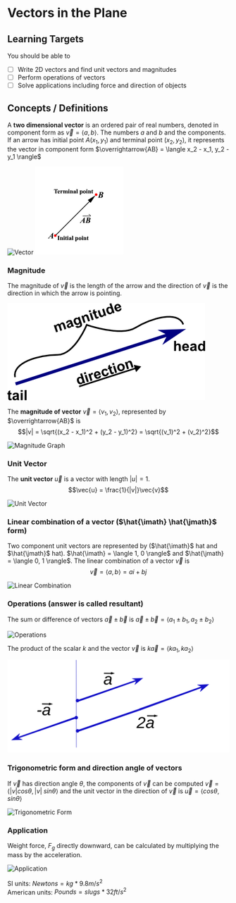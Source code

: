 # Vectors in the Plane

## Learning Targets

You should be able to
- [ ] Write 2D vectors and find unit vectors and magnitudes
- [ ] Perform operations of vectors
- [ ] Solve applications including force and direction of objects

## Concepts / Definitions

A **two dimensional vector** is an ordered pair of real numbers, denoted in component form as $\vec{v} = \langle a, b\rangle$. The numbers $a$ and $b$ and the components. If an arrow has initial point $A(x_1, y_1)$ and terminal point $(x_2, y_2)$, it represents the vector in component form $\overrightarrow{AB} = \langle x_2 - x_1, y_2 - y_1 \rangle$

![Vector](assets/vectors_in_the_plane_1.png)
![Terminal Point](assets/vectors_in_the_plane_2.gif)

### Magnitude

The magnitude of $\vec{v}$ is the length of the arrow and the direction of $\vec{v}$ is the direction in which the arrow is pointing.

![Magnitude](assets/vectors_in_the_plane_3.png)

The **magnitude of vector** $\vec{v} = \langle v_1, v_2 \rangle$, represented by $\overrightarrow{AB}$ is
$$|v| = \sqrt{(x_2 - x_1)^2 + (y_2 - y_1)^2} = \sqrt{(v_1)^2 + (v_2)^2}$$

![Magnitude Graph](assets/vectors_in_the_plane_4.png)

### Unit Vector

The **unit vector** $\vec{u}$ is a vector with length $|u| = 1$.
$$\vec{u} = \frac{1}{|v|}\vec{v}$$

![Unit Vector](assets/vectors_in_the_plane_5.png)

### Linear combination of a vector ($\hat{\imath} \hat{\jmath}$ form)

Two component unit vectors are represented by ($\hat{\imath}$ hat and $\hat{\jmath}$ hat). $\hat{\imath} = \langle 1, 0 \rangle$ and $\hat{\jmath} = \langle 0, 1 \rangle$. The linear combination of a vector $\vec{v}$ is
$$\vec{v} = \langle a, b \rangle = ai + bj$$

![Linear Combination](assets/vectors_in_the_plane_6.png)

### Operations (answer is called resultant)

The sum or difference of vectors $\vec{a} \pm \vec{b}$ is $\vec{a} \pm \vec{b} = \langle a_1 \pm b_1, a_2 \pm b_2 \rangle$

![Operations](assets/vectors_in_the_plane_7.png)

The product of the scalar $k$ and the vector $\vec{v}$ is $k\vec{a} = \langle ka_1, ka_2 \rangle$

![Scalar](assets/vectors_in_the_plane_8.svg)

### Trigonometric form and direction angle of vectors

If $\vec{v}$ has direction angle $\theta$, the components of $\vec{v}$ can be computed $\vec{v} = \langle |v|cos{\theta}, |v|\;sin{\theta} \rangle$ and the unit vector in the direction of $\vec{v}$ is $\vec{u} = \langle cos{\theta}, sin{\theta} \rangle$

![Trigonometric Form](assets/vectors_in_the_plane_9.png)

### Application

Weight force, $F_{g}$ directly downward, can be calculated by multiplying the mass by the acceleration.

![Application](assets/vectors_in_the_plane_10.png)

SI units: $Newtons = kg * 9.8m/s^2$\
American units: $Pounds = slugs * 32ft/s^2$
